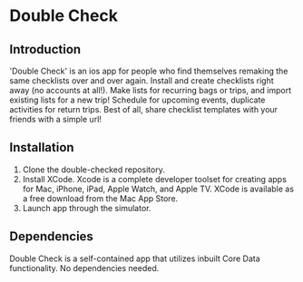 # Double Check

## Introduction

'Double Check' is an ios app for people who find themselves remaking the same checklists over and over again. Install and create checklists right away (no accounts at all!). Make lists for recurring bags or trips, and import existing lists for a new trip! Schedule for upcoming events, duplicate activities for return trips. Best of all, share checklist templates with your friends with a simple url! 

## Installation

1. Clone the double-checked repository.
2. Install XCode. Xcode is a complete developer toolset for creating apps for Mac, iPhone, iPad, Apple Watch, and Apple TV. XCode is available as a free download from the Mac App Store. 
3. Launch app through the simulator.

## Dependencies

Double Check is a self-contained app that utilizes inbuilt Core Data functionality. No dependencies needed.
